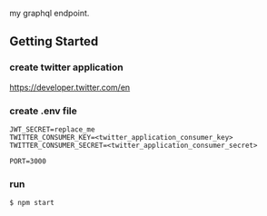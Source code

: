 my graphql endpoint.

## Getting Started

### create twitter application
https://developer.twitter.com/en

### create .env file

    JWT_SECRET=replace_me
    TWITTER_CONSUMER_KEY=<twitter_application_consumer_key>
    TWITTER_CONSUMER_SECRET=<twitter_application_consumer_secret>

    PORT=3000

### run
```
$ npm start
```
